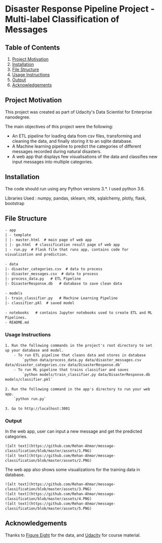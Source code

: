 # Disaster Response Pipeline Project - Multi-label Classification of Messages

## Table of Contents

1. [Project Motivation](#motivation)
2. [Installation](#installation)
3. [File Structure](#files)
4. [Usage Instructions](#usage)
5. [Output](#output)
6. [Acknowledgements](#acknowledgements)


<a name="motivation"></a>
## Project Motivation
This project was created as part of Udacity's Data Scientist for Enterprise nanodegree.

The main objectives of this project were the following:
  - An ETL pipeline for loading data from csv files, transforming and cleaning the data, and finally storing it to an sqlite database.
  - A Machine learning pipeline to predict the categories of different messages recorded during natural disasters.
  - A web app that displays few visualisations of the data and classifies new input messages into multiple categories.


<a name="installation"></a>
## Installation

The code should run using any Python versions 3.*. I used python 3.6.

Libraries Used : numpy, pandas, sklearn, nltk, sqlalchemy, plotly, flask, bootstrap


<a name="files"></a>
## File Structure

    - app
    | - template
    | |- master.html  # main page of web app
    | |- go.html  # classification result page of web app
    | - run.py  # Flask file that runs app, contains code for visualization and prediction.
    
    - data
    |- disaster_categories.csv  # data to process
    |- disaster_messages.csv  # data to process
    |- process_data.py   # ETL Pipeline
    |- DisasterResponse.db   # database to save clean data
    
    - models
    |- train_classifier.py   # Machine Learning Pipeline
    |- classifier.pkl  # saved model
    
    - notebooks   # contains Jupyter notebooks used to create ETL and ML Pipelines.
    - README.md


<a name="usage"></a>
### Usage Instructions
    1. Run the following commands in the project's root directory to set up your database and model.
        - To run ETL pipeline that cleans data and stores in database
            `python data/process_data.py data/disaster_messages.csv data/disaster_categories.csv data/DisasterResponse.db`
        - To run ML pipeline that trains classifier and saves
            `python models/train_classifier.py data/DisasterResponse.db models/classifier.pkl`

    2. Run the following command in the app's directory to run your web app.
        `python run.py`
    
    3. Go to http://localhost:3001


<a name="output"></a>
### Output
In the web app, user can input a new message and get the predicted categories.

    ![alt text](https://github.com/Rehan-Ahmar/message-classification/blob/master/assets/1.PNG)
    ![alt text](https://github.com/Rehan-Ahmar/message-classification/blob/master/assets/2.PNG)

The web app also shows some visualizations for the training data in database.

    ![alt text](https://github.com/Rehan-Ahmar/message-classification/blob/master/assets/3.PNG)
    ![alt text](https://github.com/Rehan-Ahmar/message-classification/blob/master/assets/4.PNG)
    ![alt text](https://github.com/Rehan-Ahmar/message-classification/blob/master/assets/5.PNG)


<a name="acknowledgements"></a>
## Acknowledgements
Thanks to [Figure Eight](https://www.figure-eight.com/) for the data, and [Udacity](https://in.udacity.com/) for course material.